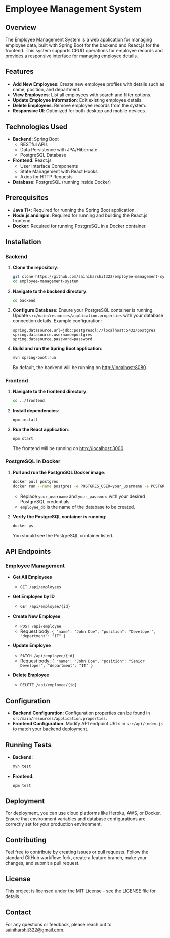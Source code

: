 # Employee Management System

## Overview

The Employee Management System is a web application for managing employee data, built with Spring Boot for the backend and React.js for the frontend. This system supports CRUD operations for employee records and provides a responsive interface for managing employee details.

## Features

- **Add New Employees**: Create new employee profiles with details such as name, position, and department.
- **View Employees**: List all employees with search and filter options.
- **Update Employee Information**: Edit existing employee details.
- **Delete Employees**: Remove employee records from the system.
- **Responsive UI**: Optimized for both desktop and mobile devices.

## Technologies Used

- **Backend**: Spring Boot
  - RESTful APIs
  - Data Persistence with JPA/Hibernate
  - PostgreSQL Database
- **Frontend**: React.js
  - User Interface Components
  - State Management with React Hooks
  - Axios for HTTP Requests
- **Database**: PostgreSQL (running inside Docker)

## Prerequisites

- **Java 11+**: Required for running the Spring Boot application.
- **Node.js and npm**: Required for running and building the React.js frontend.
- **Docker**: Required for running PostgreSQL in a Docker container.

## Installation

### Backend

1. **Clone the repository**:
    ```bash
    git clone https://github.com/sainiharshit322/employee-management-system.git
    cd employee-management-system
    ```

2. **Navigate to the backend directory**:
    ```bash
    cd backend
    ```

3. **Configure Database**:
    Ensure your PostgreSQL container is running. Update `src/main/resources/application.properties` with your database connection details. Example configuration:
    ```properties
    spring.datasource.url=jdbc:postgresql://localhost:5432/postgres
    spring.datasource.username=postgres
    spring.datasource.password=password
    ```

4. **Build and run the Spring Boot application**:
    ```bash
    mvn spring-boot:run
    ```

   By default, the backend will be running on [http://localhost:8080](http://localhost:8080).

### Frontend

1. **Navigate to the frontend directory**:
    ```bash
    cd ../frontend
    ```

2. **Install dependencies**:
    ```bash
    npm install
    ```

3. **Run the React application**:
    ```bash
    npm start
    ```

   The frontend will be running on [http://localhost:3000](http://localhost:3000).

### PostgreSQL in Docker

1. **Pull and run the PostgreSQL Docker image**:
    ```bash
    docker pull postgres
    docker run --name postgres -e POSTGRES_USER=your_username -e POSTGRES_PASSWORD=your_password -e POSTGRES_DB=employee_db -p 5432:5432 -d postgres
    ```

   - Replace `your_username` and `your_password` with your desired PostgreSQL credentials.
   - `employee_db` is the name of the database to be created.

2. **Verify the PostgreSQL container is running**:
    ```bash
    docker ps
    ```

   You should see the PostgreSQL container listed.

## API Endpoints

### Employee Management

- **Get All Employees**
  - `GET /api/employees`

- **Get Employee by ID**
  - `GET /api/employee/{id}`

- **Create New Employee**
  - `POST /api/employee`
  - Request body: `{ "name": "John Doe", "position": "Developer", "department": "IT" }`

- **Update Employee**
  - `PATCH /api/employee/{id}`
  - Request body: `{ "name": "John Doe", "position": "Senior Developer", "department": "IT" }`

- **Delete Employee**
  - `DELETE /api/employee/{id}`

## Configuration

- **Backend Configuration**: Configuration properties can be found in `src/main/resources/application.properties`.
- **Frontend Configuration**: Modify API endpoint URLs in `src/api/index.js` to match your backend deployment.

## Running Tests

- **Backend**:
    ```bash
    mvn test
    ```

- **Frontend**:
    ```bash
    npm test
    ```

## Deployment

For deployment, you can use cloud platforms like Heroku, AWS, or Docker. Ensure that environment variables and database configurations are correctly set for your production environment.

## Contributing

Feel free to contribute by creating issues or pull requests. Follow the standard GitHub workflow: fork, create a feature branch, make your changes, and submit a pull request.

## License

This project is licensed under the MIT License - see the [LICENSE](LICENSE) file for details.

## Contact

For any questions or feedback, please reach out to [sainiharshit322@gmail.com](mailto:sainiharshit322@gmail.com).

